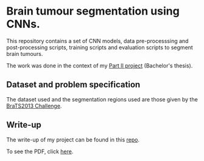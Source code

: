 # Brain tumour segmentation using CNNs.

This repository contains a set of CNN models, data pre-processsing and post-processing scripts, training scripts and evaluation scripts to segment brain tumours. 

The work was done in the context of my [Part II project](http://www.cl.cam.ac.uk/teaching/projects/) (Bachelor's thesis).

## Dataset and problem specification
The dataset used and the segmentation regions used are those given by the [BraTS2013 Challenge](http://martinos.org/qtim/miccai2013/).

## Write-up
The write-up of my project can be found in this [repo](https://github.com/seb5666/partIIdissertation).

To see the PDF, click [here](https://github.com/seb5666/partIIdissertation/blob/master/diss.pdf).


